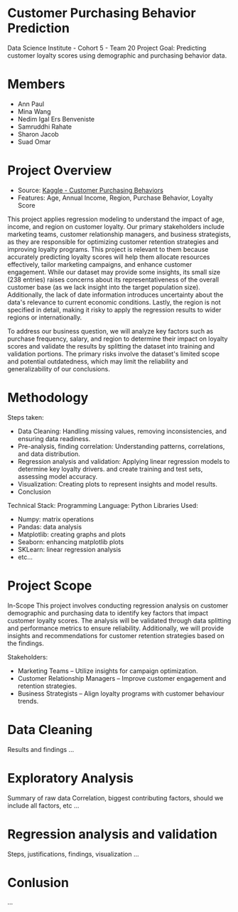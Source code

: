 # Customer Purchasing Behavior Prediction
Data Science Institute - Cohort 5 - Team 20 Project
Goal: Predicting customer loyalty scores using demographic and purchasing behavior data. 

# Members
* Ann Paul
* Mina Wang
* Nedim Igal Ers Benveniste
* Samruddhi Rahate
* Sharon Jacob
* Suad Omar

# Project Overview
- Source: [Kaggle - Customer Purchasing Behaviors](https://www.kaggle.com/datasets/hanaksoy/customer-purchasing-behaviors)
- Features: Age, Annual Income, Region, Purchase Behavior, Loyalty Score
  
This project applies regression modeling to understand the impact of age, income, and region on customer loyalty. Our primary stakeholders include marketing teams, customer relationship managers, and business strategists, as they are responsible for optimizing customer retention strategies and improving loyalty programs. This project is relevant to them because accurately predicting loyalty scores will help them allocate resources effectively, tailor marketing campaigns, and enhance customer engagement. While our dataset may provide some insights, its small size (238 entries) raises concerns about its representativeness of the overall customer base (as we lack insight into the target population size). Additionally, the lack of date information introduces uncertainty about the data's relevance to current economic conditions. Lastly, the region is not specified in detail, making it risky to apply the regression results to wider regions or internationally.

To address our business question, we will analyze key factors such as purchase frequency, salary, and region to determine their impact on loyalty scores and validate the results by splitting the dataset into training and validation portions. The primary risks involve the dataset's limited scope and potential outdatedness, which may limit the reliability and generalizability of our conclusions.



# Methodology
Steps taken:
- Data Cleaning: Handling missing values, removing inconsistencies, and ensuring data readiness.
- Pre-analysis, finding correlation: Understanding patterns, correlations, and data distribution.
- Regression analysis and validation: Applying linear regression models to determine key loyalty drivers. and create training and test sets, assessing model accuracy.
- Visualization: Creating plots to represent insights and model results.
- Conclusion

Technical Stack:
Programming Language: Python
Libraries Used:
- Numpy: matrix operations
- Pandas: data analysis
- Matplotlib: creating graphs and plots
- Seaborn: enhancing matplotlib plots
- SKLearn: linear regression analysis
- etc...

# Project Scope
In-Scope
This project involves conducting regression analysis on customer demographic and purchasing data to identify key factors that impact customer loyalty scores. The analysis will be validated through data splitting and performance metrics to ensure reliability. Additionally, we will provide insights and recommendations for customer retention strategies based on the findings.

Stakeholders:
- Marketing Teams – Utilize insights for campaign optimization.
- Customer Relationship Managers – Improve customer engagement and retention strategies.
- Business Strategists – Align loyalty programs with customer behaviour trends.

# Data Cleaning
Results and findings
...

# Exploratory Analysis 
Summary of raw data
Correlation, biggest contributing factors, should we include all factors, etc
...

# Regression analysis and validation
Steps, justifications, findings, visualization
...

# Conlusion
...
